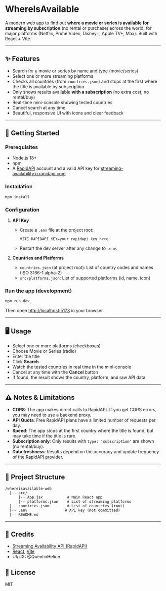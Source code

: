 # WhereIsAvailable

A modern web app to find out **where a movie or series is available for streaming by subscription** (no rental or purchase) across the world, for major platforms (Netflix, Prime Video, Disney+, Apple TV+, Max). Built with React + Vite.

---

## ✨ Features
- Search for a movie or series by name and type (movie/series)
- Select one or more streaming platforms
- Checks all countries (from `countries.json`) and stops at the first where the title is available by subscription
- Only shows results available **with a subscription** (no extra cost, no rental/buy)
- Real-time mini-console showing tested countries
- Cancel search at any time
- Beautiful, responsive UI with icons and clear feedback

---

## 🚀 Getting Started

### Prerequisites
- Node.js 18+
- npm
- A [RapidAPI](https://rapidapi.com/) account and a valid API key for [streaming-availability.p.rapidapi.com](https://rapidapi.com/movie-of-the-night-movie-of-the-night-default/api/streaming-availability)

### Installation
```sh
npm install
```

### Configuration
1. **API Key**
   - Create a `.env` file at the project root:
     ```env
     VITE_RAPIDAPI_KEY=your_rapidapi_key_here
     ```
   - Restart the dev server after any change to `.env`.

2. **Countries and Platforms**
   - `countries.json` (at project root): List of country codes and names (ISO 3166-1 alpha-2)
   - `src/platforms.json`: List of supported platforms (id, name, icon)

### Run the app (development)
```sh
npm run dev
```
Then open [http://localhost:5173](http://localhost:5173) in your browser.

---

## 🖥️ Usage
- Select one or more platforms (checkboxes)
- Choose Movie or Series (radio)
- Enter the title
- Click **Search**
- Watch the tested countries in real time in the mini-console
- Cancel at any time with the **Cancel** button
- If found, the result shows the country, platform, and raw API data

---

## ⚠️ Notes & Limitations
- **CORS**: The app makes direct calls to RapidAPI. If you get CORS errors, you may need to use a backend proxy.
- **API Quota**: Free RapidAPI plans have a limited number of requests per day.
- **Speed**: The app stops at the first country where the title is found, but may take time if the title is rare.
- **Subscription only**: Only results with `type: 'subscription'` are shown (no rental/buy).
- **Data freshness**: Results depend on the accuracy and update frequency of the RapidAPI provider.

---

## 📁 Project Structure
```
/whereisavailable-web
  |-- src/
      |-- App.jsx           # Main React app
      |-- platforms.json    # List of streaming platforms
  |-- countries.json        # List of countries (root)
  |-- .env                 # API key (not committed)
  |-- README.md
```

---

## 🙏 Credits
- [Streaming Availability API (RapidAPI)](https://rapidapi.com/movie-of-the-night-movie-of-the-night-default/api/streaming-availability)
- [React](https://react.dev/), [Vite](https://vitejs.dev/)
- UI/UX: @QuentinHelion

## 📝 License
MIT
